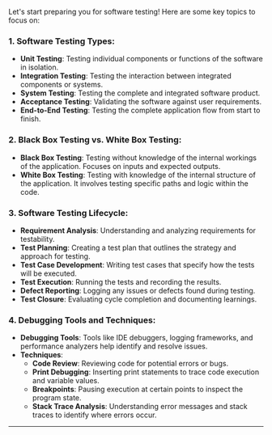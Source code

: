 Let's start preparing you for software testing! Here are some key topics to focus on:

### 1. Software Testing Types:
- **Unit Testing**: Testing individual components or functions of the software in isolation.
- **Integration Testing**: Testing the interaction between integrated components or systems.
- **System Testing**: Testing the complete and integrated software product.
- **Acceptance Testing**: Validating the software against user requirements.
- **End-to-End Testing**: Testing the complete application flow from start to finish.

### 2. Black Box Testing vs. White Box Testing:
- **Black Box Testing**: Testing without knowledge of the internal workings of the application. Focuses on inputs and expected outputs.
- **White Box Testing**: Testing with knowledge of the internal structure of the application. It involves testing specific paths and logic within the code.

### 3. Software Testing Lifecycle:
- **Requirement Analysis**: Understanding and analyzing requirements for testability.
- **Test Planning**: Creating a test plan that outlines the strategy and approach for testing.
- **Test Case Development**: Writing test cases that specify how the tests will be executed.
- **Test Execution**: Running the tests and recording the results.
- **Defect Reporting**: Logging any issues or defects found during testing.
- **Test Closure**: Evaluating cycle completion and documenting learnings.

### 4. Debugging Tools and Techniques:
- **Debugging Tools**: Tools like IDE debuggers, logging frameworks, and performance analyzers help identify and resolve issues.
- **Techniques**:
  - **Code Review**: Reviewing code for potential errors or bugs.
  - **Print Debugging**: Inserting print statements to trace code execution and variable values.
  - **Breakpoints**: Pausing execution at certain points to inspect the program state.
  - **Stack Trace Analysis**: Understanding error messages and stack traces to identify where errors occur.

---
